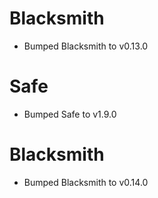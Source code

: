 
# Blacksmith

- Bumped Blacksmith to v0.13.0

# Safe

- Bumped Safe to v1.9.0

# Blacksmith

- Bumped Blacksmith to v0.14.0
